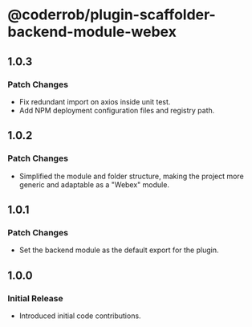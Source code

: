# @coderrob/plugin-scaffolder-backend-module-webex

## 1.0.3

### Patch Changes

- Fix redundant import on axios inside unit test.
- Add NPM deployment configuration files and registry path.

## 1.0.2

### Patch Changes

- Simplified the module and folder structure, making the project more generic and adaptable as a "Webex" module.

## 1.0.1

### Patch Changes

- Set the backend module as the default export for the plugin.

## 1.0.0

### Initial Release

- Introduced initial code contributions.
